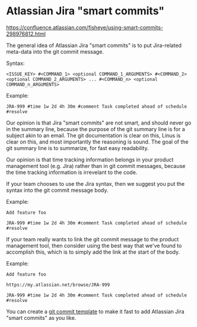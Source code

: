 # Atlassian Jira "smart commits"

https://confluence.atlassian.com/fisheye/using-smart-commits-298976812.html

The general idea of Atlassian Jira "smart commits" is to put Jira-related meta-data into the git commit message.

Syntax:

    <ISSUE_KEY> #<COMMAND_1> <optional COMMAND_1_ARGUMENTS> #<COMMAND_2> <optional COMMAND_2_ARGUMENTS> ... #<COMMAND_n> <optional COMMAND_n_ARGUMENTS>

Example:

    JRA-999 #time 1w 2d 4h 30m #comment Task completed ahead of schedule #resolve

Our opinion is that Jira "smart commits" are not smart, and should never go in the summary line, because the purpose of the git summary line is for a subject akin to an email. The git documentation is clear on this, Linus is clear on this, and most importantly the reasoning is sound. The goal of the git summary line is to summarize, for fast easy readability.

Our opinion is that time tracking information belongs in your product management tool (e.g. Jira) rather than in git commit messages, because the time tracking information is irrevelant to the code.

If your team chooses to use the Jira syntax, then we suggest you put the syntax into the git commit message body.

Example:

    Add feature foo

    JRA-999 #time 1w 2d 4h 30m #comment Task completed ahead of schedule #resolve

If your team really wants to link the git commit message to the product management tool, then consider using the best way that we've found to accomplish this, which is to simply add the link at the start of the body.

Example:

    Add feature foo

    https://my.atlassian.net/browse/JRA-999

    JRA-999 #time 1w 2d 4h 30m #comment Task completed ahead of schedule #resolve
    
You can create a [git commit template](https://github.com/joelparkerhenderson/git_commit_template) to make it fast to add Atlassian Jira "smart commits" as you like.

